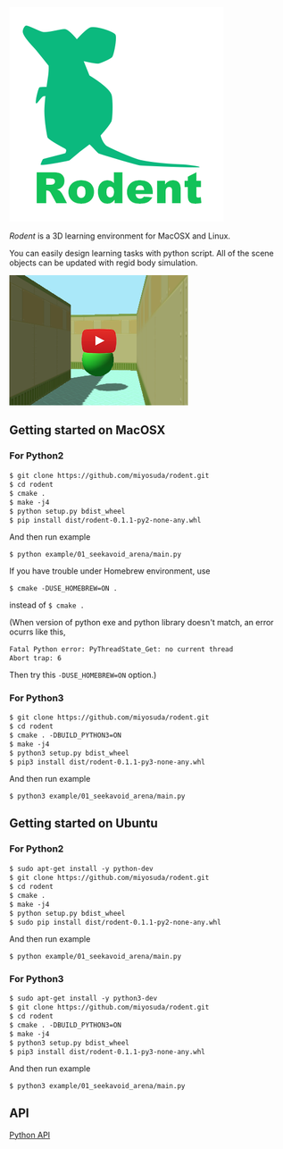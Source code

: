 ![rodent_logo](./doc/image/rodent_logo.png)

*Rodent* is a 3D learning environment for MacOSX and Linux.

You can easily design learning tasks with python script. All of the scene objects can be updated with regid body simulation.

[![preview](./doc/image/preview.png)](https://youtu.be/6thMDZlAzkk)

## Getting started on MacOSX

### For Python2

    $ git clone https://github.com/miyosuda/rodent.git
    $ cd rodent
    $ cmake .
    $ make -j4
    $ python setup.py bdist_wheel
    $ pip install dist/rodent-0.1.1-py2-none-any.whl

And then run example

    $ python example/01_seekavoid_arena/main.py

If you have trouble under Homebrew environment, use

    $ cmake -DUSE_HOMEBREW=ON .

instead of `$ cmake .`

(When version of python exe and python library doesn't match, an error ocurrs like this,

    Fatal Python error: PyThreadState_Get: no current thread
    Abort trap: 6

Then try this `-DUSE_HOMEBREW=ON` option.)

### For Python3

    $ git clone https://github.com/miyosuda/rodent.git
    $ cd rodent
    $ cmake . -DBUILD_PYTHON3=ON
    $ make -j4
    $ python3 setup.py bdist_wheel
    $ pip3 install dist/rodent-0.1.1-py3-none-any.whl

And then run example

    $ python3 example/01_seekavoid_arena/main.py


## Getting started on Ubuntu

### For Python2

    $ sudo apt-get install -y python-dev
    $ git clone https://github.com/miyosuda/rodent.git
    $ cd rodent
    $ cmake .
    $ make -j4
    $ python setup.py bdist_wheel
    $ sudo pip install dist/rodent-0.1.1-py2-none-any.whl

And then run example

    $ python example/01_seekavoid_arena/main.py

### For Python3

    $ sudo apt-get install -y python3-dev
    $ git clone https://github.com/miyosuda/rodent.git
    $ cd rodent
    $ cmake . -DBUILD_PYTHON3=ON
    $ make -j4
    $ python3 setup.py bdist_wheel
    $ pip3 install dist/rodent-0.1.1-py3-none-any.whl

And then run example

    $ python3 example/01_seekavoid_arena/main.py

## API

[Python API](doc/python_api.md)
